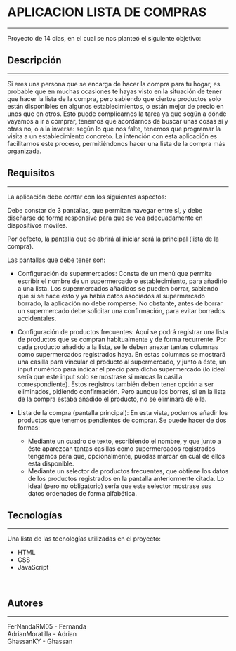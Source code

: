# APLICACION LISTA DE COMPRAS
***
Proyecto de 14 dias, en el cual se nos planteó el siguiente objetivo:

## Descripción
***
Si eres una persona que se encarga de hacer la compra para tu hogar, es probable que en muchas ocasiones te hayas visto en la situación de tener que hacer la lista de la compra, pero sabiendo que ciertos productos solo están disponibles en algunos establecimientos, o están mejor de precio en unos que en otros. Esto puede complicarnos la tarea ya que según a dónde vayamos a ir a comprar, tenemos que acordarnos de buscar unas cosas sí y otras no, o a la inversa: según lo que nos falte, tenemos que programar la visita a un establecimiento concreto. La intención con esta aplicación es facilitarnos este proceso, permitiéndonos hacer una lista de la compra más organizada.

## Requisitos
***
La aplicación debe contar con los siguientes aspectos:

Debe constar de 3 pantallas, que permitan navegar entre sí, y debe diseñarse de forma responsive para que se vea adecuadamente en dispositivos móviles.

Por defecto, la pantalla que se abrirá al iniciar será la principal (lista de la compra).

Las pantallas que debe tener son:

+ Configuración de supermercados: Consta de un menú que permite escribir el nombre de un supermercado o establecimiento, para añadirlo a una lista. Los supermercados añadidos se pueden borrar, sabiendo que si se hace esto y ya había datos asociados al supermercado borrado, la aplicación no debe romperse. No obstante, antes de borrar un supermercado debe solicitar una confirmación, para evitar borrados accidentales.

+ Configuración de productos frecuentes: Aquí se podrá registrar una lista de productos que se compran habitualmente y de forma recurrente. Por cada producto añadido a la lista, se le deben anexar tantas columnas como supermercados registrados haya. En estas columnas se mostrará una casilla para vincular el producto al supermercado, y junto a éste, un input numérico para indicar el precio para dicho supermercado (lo ideal sería que este input solo se mostrase si marcas la casilla correspondiente). Estos registros también deben tener opción a ser eliminados, pidiendo confirmación. Pero aunque los borres, si en la lista de la compra estaba añadido el producto, no se eliminará de ella.

+ Lista de la compra (pantalla principal): En esta vista, podemos añadir los productos que tenemos pendientes de comprar. Se puede hacer de dos formas:

   + Mediante un cuadro de texto, escribiendo el nombre, y que junto a éste aparezcan tantas casillas como supermercados registrados tengamos para que,     opcionalmente, puedas marcar en cuál de ellos está disponible.
   + Mediante un selector de productos frecuentes, que obtiene los datos de los productos registrados en la pantalla anteriormente citada. Lo ideal (pero no obligatorio) sería que este selector mostrase sus datos ordenados de forma alfabética.

## Tecnologías
***
Una lista de las tecnologías utilizadas en el proyecto:
* HTML 
* CSS 
* JavaScript 
<br>

## Autores
***
FerNandaRM05 - Fernanda<br>
AdrianMoratilla - Adrian<br>
GhassanKY - Ghassan
<br>
